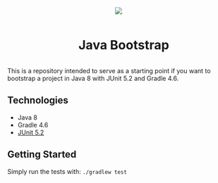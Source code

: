 <div align="center">
<img align="center"  width="auto" height="auto" src="https://nuwe.io/images/Group-3-3.png" />
<br/>

<div id="user-content-toc">
  <ul>
    <summary><h1 style="display: inline-block;">Java Bootstrap</h1></summary>
  </ul>
</div>

</div>


This is a repository intended to serve as a starting point if you want to bootstrap a project in Java 8 with JUnit 5.2 and Gradle 4.6.

<!-- This repository is a Bootstrap (base / project skeleton) designed for quickly getting started developing a Java application.
Check the [Getting Started](#getting-started) for full details. -->

## Technologies

* Java 8
* Gradle 4.6
* [JUnit 5.2](https://junit.org/junit5/)

## Getting Started

Simply run the tests with: `./gradlew test`

<!--
Within the [Makefile](Makefile) you can handle the entire flow to get everything up & running:

1. Install `make` on your computer, if you do not already have it.
2. Start the application: `make up`
3. Run the application tests: `make test`

As you could see on the [Makefile](Makefile) script and the [Docker-Compose File](docker-compose.yml), the whole API
is containerized with Docker and the API is using the internal DNS to connect with the PostgreSQL instance.

Go to `http://127.0.0.1:8080/ping` to see that everything is up & running!
-->

<!--

# Java Bootstrap (base / project skeleton)

## Introduction


## How To Start

1. Install Java 8
2. Clone this repository `git clone https://github.com/CodelyTV/java-bootstrap`.
3. Run the tests with `./gradlew test`
4. Start developing!

-->
